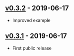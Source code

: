 ## [v0.3.2](https://github.com/oakromulo/flutter_analytics/tree/v0.3.2) - 2019-06-17
- Improved example

## [v0.3.1](https://github.com/oakromulo/flutter_analytics/tree/v0.3.1) - 2019-06-17
- First public release
